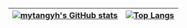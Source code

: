 
|[![mytangyh's GitHub stats](https://github-readme-stats.vercel.app/api?username=mytangyh&layout=compact&show_icons=truet&count_private=true)](https://github.com/anuraghazra/github-readme-stats) | [![Top Langs](https://github-readme-stats.vercel.app/api/top-langs/?username=mytangyh&layout=compact&hide=TSQL)](https://github.com/anuraghazra/github-readme-stats) |
| ------ |------ |
